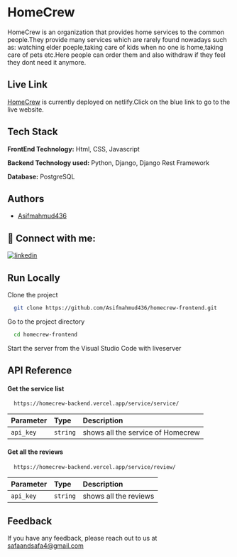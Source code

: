 
# HomeCrew

HomeCrew is an organization that provides home services to the common people.They provide many services which are rarely found nowadays such as: watching elder poeple,taking care of kids when no one is home,taking care of pets etc.Here people can order them and also withdraw if they feel they dont need it anymore. 

## Live Link

[HomeCrew](https://homecrew.netlify.app/) is currently deployed on netlify.Click on the blue link to go to the live website.


## Tech Stack

**FrontEnd Technology:**  Html, CSS, Javascript

**Backend Technology used:**  Python, Django, Django Rest Framework

**Database:**  PostgreSQL




## Authors

- [Asifmahmud436](https://github.com/Asifmahmud436)


## 🔗 Connect with me:
[![linkedin](https://img.shields.io/badge/linkedin-0A66C2?style=for-the-badge&logo=linkedin&logoColor=white)](https://www.linkedin.com/in/asif-mahmud-3bb1a627a/)



## Run Locally

Clone the project

```bash
  git clone https://github.com/Asifmahmud436/homecrew-frontend.git
```

Go to the project directory

```bash
  cd homecrew-frontend

```
Start the server from the Visual Studio Code with liveserver




## API Reference

#### Get the service list

```http
  https://homecrew-backend.vercel.app/service/service/
```

| Parameter | Type     | Description                |
| :-------- | :------- | :------------------------- |
| `api_key` | `string` | shows all the service of Homecrew|

#### Get all the reviews

```http
  https://homecrew-backend.vercel.app/service/review/
```

| Parameter | Type     | Description                |
| :-------- | :------- | :------------------------- |
| `api_key` | `string` | shows all the reviews |







## Feedback

If you have any feedback, please reach out to us at safaandsafa4@gmail.com

